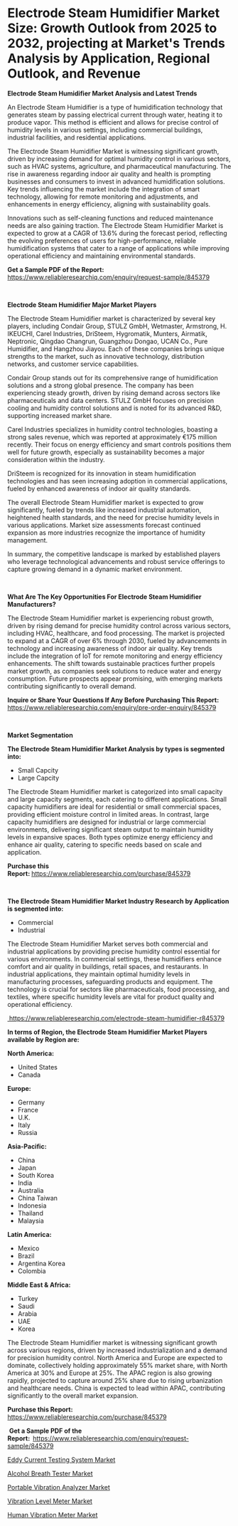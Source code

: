 <p><h1>Electrode Steam Humidifier Market Size: Growth Outlook from 2025 to 2032, projecting at Market's Trends Analysis by Application, Regional Outlook, and Revenue</h1></p><p><strong>Electrode Steam Humidifier Market Analysis and Latest Trends</strong></p>
<p><p>An Electrode Steam Humidifier is a type of humidification technology that generates steam by passing electrical current through water, heating it to produce vapor. This method is efficient and allows for precise control of humidity levels in various settings, including commercial buildings, industrial facilities, and residential applications. </p><p>The Electrode Steam Humidifier Market is witnessing significant growth, driven by increasing demand for optimal humidity control in various sectors, such as HVAC systems, agriculture, and pharmaceutical manufacturing. The rise in awareness regarding indoor air quality and health is prompting businesses and consumers to invest in advanced humidification solutions. Key trends influencing the market include the integration of smart technology, allowing for remote monitoring and adjustments, and enhancements in energy efficiency, aligning with sustainability goals.</p><p>Innovations such as self-cleaning functions and reduced maintenance needs are also gaining traction. The Electrode Steam Humidifier Market is expected to grow at a CAGR of 13.6% during the forecast period, reflecting the evolving preferences of users for high-performance, reliable humidification systems that cater to a range of applications while improving operational efficiency and maintaining environmental standards.</p></p>
<p><strong>Get a Sample PDF of the Report:&nbsp;</strong> <a href="https://www.reliableresearchiq.com/enquiry/request-sample/845379?utm_campaign=123&utm_medium=2&utm_source=Github&utm_content=ia&utm_term=09042025&utm_id=electrode-steam-humidifier">https://www.reliableresearchiq.com/enquiry/request-sample/845379</a></p>
<p>&nbsp;</p>
<p><strong>Electrode Steam Humidifier Major Market Players</strong></p>
<p><p>The Electrode Steam Humidifier market is characterized by several key players, including Condair Group, STULZ GmbH, Wetmaster, Armstrong, H. IKEUCHI, Carel Industries, DriSteem, Hygromatik, Munters, Airmatik, Neptronic, Qingdao Changrun, Guangzhou Dongao, UCAN Co., Pure Humidifier, and Hangzhou Jiayou. Each of these companies brings unique strengths to the market, such as innovative technology, distribution networks, and customer service capabilities.</p><p>Condair Group stands out for its comprehensive range of humidification solutions and a strong global presence. The company has been experiencing steady growth, driven by rising demand across sectors like pharmaceuticals and data centers. STULZ GmbH focuses on precision cooling and humidity control solutions and is noted for its advanced R&D, supporting increased market share.</p><p>Carel Industries specializes in humidity control technologies, boasting a strong sales revenue, which was reported at approximately €175 million recently. Their focus on energy efficiency and smart controls positions them well for future growth, especially as sustainability becomes a major consideration within the industry.</p><p>DriSteem is recognized for its innovation in steam humidification technologies and has seen increasing adoption in commercial applications, fueled by enhanced awareness of indoor air quality standards.</p><p>The overall Electrode Steam Humidifier market is expected to grow significantly, fueled by trends like increased industrial automation, heightened health standards, and the need for precise humidity levels in various applications. Market size assessments forecast continued expansion as more industries recognize the importance of humidity management.</p><p>In summary, the competitive landscape is marked by established players who leverage technological advancements and robust service offerings to capture growing demand in a dynamic market environment.</p></p>
<p>&nbsp;</p>
<p><strong>What Are The Key Opportunities For Electrode Steam Humidifier Manufacturers?</strong></p>
<p><p>The Electrode Steam Humidifier market is experiencing robust growth, driven by rising demand for precise humidity control across various sectors, including HVAC, healthcare, and food processing. The market is projected to expand at a CAGR of over 6% through 2030, fueled by advancements in technology and increasing awareness of indoor air quality. Key trends include the integration of IoT for remote monitoring and energy efficiency enhancements. The shift towards sustainable practices further propels market growth, as companies seek solutions to reduce water and energy consumption. Future prospects appear promising, with emerging markets contributing significantly to overall demand.</p></p>
<p><strong>Inquire or Share Your Questions If Any Before Purchasing This Report:</strong> <a href="https://www.reliableresearchiq.com/enquiry/pre-order-enquiry/845379?utm_campaign=123&utm_medium=2&utm_source=Github&utm_content=ia&utm_term=09042025&utm_id=electrode-steam-humidifier">https://www.reliableresearchiq.com/enquiry/pre-order-enquiry/845379</a></p>
<p>&nbsp;</p>
<p><strong>Market Segmentation</strong></p>
<p><strong>The Electrode Steam Humidifier Market Analysis by types is segmented into:</strong></p>
<p><ul><li>Small Capcity</li><li>Large Capcity</li></ul></p>
<p><p>The Electrode Steam Humidifier market is categorized into small capacity and large capacity segments, each catering to different applications. Small capacity humidifiers are ideal for residential or small commercial spaces, providing efficient moisture control in limited areas. In contrast, large capacity humidifiers are designed for industrial or large commercial environments, delivering significant steam output to maintain humidity levels in expansive spaces. Both types optimize energy efficiency and enhance air quality, catering to specific needs based on scale and application.</p></p>
<p><strong>Purchase this Report:&nbsp;</strong><a href="https://www.reliableresearchiq.com/purchase/845379?utm_campaign=123&utm_medium=2&utm_source=Github&utm_content=ia&utm_term=09042025&utm_id=electrode-steam-humidifier">https://www.reliableresearchiq.com/purchase/845379</a></p>
<p>&nbsp;</p>
<p><strong>The Electrode Steam Humidifier Market Industry Research by Application is segmented into:</strong></p>
<p><ul><li>Commercial</li><li>Industrial</li></ul></p>
<p><p>The Electrode Steam Humidifier Market serves both commercial and industrial applications by providing precise humidity control essential for various environments. In commercial settings, these humidifiers enhance comfort and air quality in buildings, retail spaces, and restaurants. In industrial applications, they maintain optimal humidity levels in manufacturing processes, safeguarding products and equipment. The technology is crucial for sectors like pharmaceuticals, food processing, and textiles, where specific humidity levels are vital for product quality and operational efficiency.</p></p>
<p><a href="https://www.reliableresearchiq.com/electrode-steam-humidifier-r845379?utm_campaign=123&utm_medium=2&utm_source=Github&utm_content=ia&utm_term=09042025&utm_id=electrode-steam-humidifier">&nbsp;https://www.reliableresearchiq.com/electrode-steam-humidifier-r845379</a></p>
<p><strong>In terms of Region, the Electrode Steam Humidifier Market Players available by Region are:</strong></p>
<p>
    <p> <strong> North America: </strong>
        <ul>
            <li>United States</li>
            <li>Canada</li>
        </ul>
        </p> 
    <p> <strong> Europe: </strong>
        <ul>
            <li>Germany</li>
            <li>France</li>
            <li>U.K.</li>
            <li>Italy</li>
            <li>Russia</li>
        </ul>
        </p> 
    <p> <strong> Asia-Pacific: </strong>
        <ul>
            <li>China</li>
            <li>Japan</li>
            <li>South Korea</li>
            <li>India</li>
            <li>Australia</li>
            <li>China Taiwan</li>
            <li>Indonesia</li>
            <li>Thailand</li>
            <li>Malaysia</li>
        </ul>
        </p> 
    <p> <strong> Latin America: </strong>
        <ul>
            <li>Mexico</li>
            <li>Brazil</li>
            <li>Argentina Korea</li>
            <li>Colombia</li>
        </ul>
        </p> 
    <p> <strong> Middle East & Africa: </strong>
        <ul>
            <li>Turkey</li>
            <li>Saudi</li>
            <li>Arabia</li>
            <li>UAE</li>
            <li>Korea</li>
        </ul>
    </p>
    </p>
<p><p>The Electrode Steam Humidifier market is witnessing significant growth across various regions, driven by increased industrialization and a demand for precision humidity control. North America and Europe are expected to dominate, collectively holding approximately 55% market share, with North America at 30% and Europe at 25%. The APAC region is also growing rapidly, projected to capture around 25% share due to rising urbanization and healthcare needs. China is expected to lead within APAC, contributing significantly to the overall market expansion.</p></p>
<p><strong>Purchase this Report: </strong><a href="https://www.reliableresearchiq.com/purchase/845379?utm_campaign=123&utm_medium=2&utm_source=Github&utm_content=ia&utm_term=09042025&utm_id=electrode-steam-humidifier">https://www.reliableresearchiq.com/purchase/845379</a></p>
<p>&nbsp;<strong>Get a Sample PDF of the Report:&nbsp;&nbsp;</strong><a href="https://www.reliableresearchiq.com/enquiry/request-sample/845379?utm_campaign=123&utm_medium=2&utm_source=Github&utm_content=ia&utm_term=09042025&utm_id=electrode-steam-humidifier">https://www.reliableresearchiq.com/enquiry/request-sample/845379</a></p>
<p><strong></strong></p>
<p><p><a href="https://github.com/nicoytabiz7/Market-Research-Report-List-1/blob/main/eddy-current-testing-system-market.md?utm_campaign=123&utm_medium=2&utm_source=Github&utm_content=ia&utm_term=09042025&utm_id=electrode-steam-humidifier">Eddy Current Testing System Market</a></p><p><a href="https://github.com/kabotcaddoub/Market-Research-Report-List-1/blob/main/alcohol-breath-tester-market.md?utm_campaign=123&utm_medium=2&utm_source=Github&utm_content=ia&utm_term=09042025&utm_id=electrode-steam-humidifier">Alcohol Breath Tester Market</a></p><p><a href="https://github.com/kimomeifbnu26/Market-Research-Report-List-1/blob/main/portable-vibration-analyzer-market.md?utm_campaign=123&utm_medium=2&utm_source=Github&utm_content=ia&utm_term=09042025&utm_id=electrode-steam-humidifier">Portable Vibration Analyzer Market</a></p><p><a href="https://github.com/daddskokenk4/Market-Research-Report-List-1/blob/main/vibration-level-meter-market.md?utm_campaign=123&utm_medium=2&utm_source=Github&utm_content=ia&utm_term=09042025&utm_id=electrode-steam-humidifier">Vibration Level Meter Market</a></p><p><a href="https://github.com/forttgoddym7/Market-Research-Report-List-1/blob/main/human-vibration-meter-market.md?utm_campaign=123&utm_medium=2&utm_source=Github&utm_content=ia&utm_term=09042025&utm_id=electrode-steam-humidifier">Human Vibration Meter Market</a></p></p>